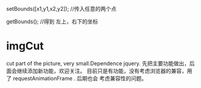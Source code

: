 
setBounds([x1,y1,x2,y2]);
//传入任意的两个点

getBounds();
//得到 左上，右下的坐标

# imgCut
cut part of the picture, very small.Dependence jquery.
先把主要功能做出，后面会继续添加新功能，欢迎关注。
目前只是有功能，没有考虑浏览器的兼容，用了 requestAnimationFrame .
后期也会 考虑兼容性的问题。
